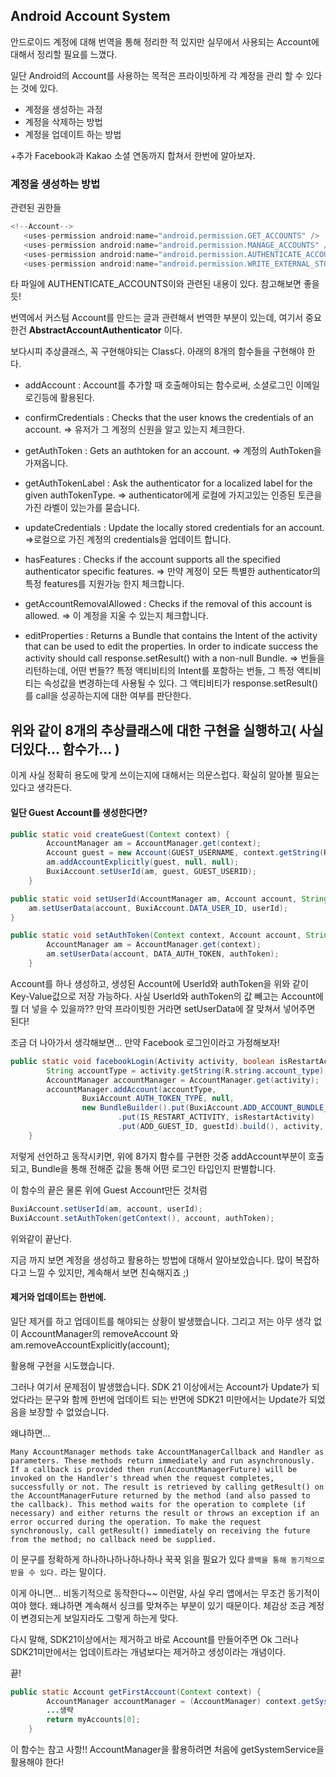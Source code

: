 ## Android Account System

안드로이드 계정에 대해 번역을 통해 정리한 적 있지만 실무에서 사용되는 Account에 대해서 정리할 필요를 느꼈다.

일단 Android의 Account를 사용하는 목적은 프라이빗하게 각 계정을 관리 할 수 있다는 것에 있다.

 - 계정을 생성하는 과정
 - 계정을 삭제하는 방법
 - 계정을 업데이트 하는 방법

 +추가 Facebook과 Kakao 소셜 연동까지 합쳐서 한번에 알아보자.


 ### 계정을 생성하는 방법

 관련된 권한들
 ```java
 <!--Account-->
    <uses-permission android:name="android.permission.GET_ACCOUNTS" />
    <uses-permission android:name="android.permission.MANAGE_ACCOUNTS" />
    <uses-permission android:name="android.permission.AUTHENTICATE_ACCOUNTS" />
    <uses-permission android:name="android.permission.WRITE_EXTERNAL_STORAGE" />
 ```

타 파일에 AUTHENTICATE_ACCOUNTS이와 관련된 내용이 있다.
참고해보면 좋을 듯!

번역에서 커스텀 Account를 만드는 글과 관련해서 번역한 부분이 있는데, 여기서 중요한건
**AbstractAccountAuthenticator** 이다.

보다시피 추상클래스, 꼭 구현해야되는 Class다.
아래의 8개의 함수들을 구현해야 한다.
 - addAccount : Account를 추가할 때 호출해야되는 함수로써, 소셜로그인 이메일로긴등에 활용된다.

 - confirmCredentials : Checks that the user knows the credentials of an account.
 => 유저가 그 계정의 신원을 알고 있는지 체크한다.

 - getAuthToken :  Gets an authtoken for an account.
 => 계정의 AuthToken을 가져옵니다.
 - getAuthTokenLabel : Ask the authenticator for a localized label for the given authTokenType.
 => authenticator에게 로컬에 가지고있는 인증된 토큰을 가진 라벨이 있는가를 묻습니다.
 - updateCredentials : Update the locally stored credentials for an account.
 =>로컬으로 가진 계정의 credentials을 업데이트 합니다.
 - hasFeatures : Checks if the account supports all the specified authenticator specific features.
 => 만약 계정이 모든 특별한 authenticator의 특정 features를 지원가능 한지 체크합니다.
 - getAccountRemovalAllowed : Checks if the removal of this account is allowed.
 => 이 계정을 지울 수 있는지 체크합니다.
 - editProperties :  Returns a Bundle that contains the Intent of the activity that can be used to edit the properties. In order to indicate success the activity should call response.setResult() with a non-null Bundle.
 => 번들을 리턴하는데, 어떤 번들?? 특정 액티비티의 Intent를 포함하는 번들, 그 특정 액티비티는  속성값을 변경하는데 사용될 수 있다. 그 액티비티가 response.setResult()를 call을 성공하는지에 대한 여부를 판단한다.

 위와 같이 8개의 추상클래스에 대한 구현을 실행하고( 사실 더있다... 함수가... )
-------

이게 사실 정확히 용도에 맞게 쓰이는지에 대해서는 의문스럽다. 확실히 알아볼 필요는 있다고 생각든다.

#### 일단 Guest Account를 생성한다면?

```java
public static void createGuest(Context context) {
        AccountManager am = AccountManager.get(context);
        Account guest = new Account(GUEST_USERNAME, context.getString(R.string.account_type));
        am.addAccountExplicitly(guest, null, null);
        BuxiAccount.setUserId(am, guest, GUEST_USERID);
    }

public static void setUserId(AccountManager am, Account account, String userId) {
    am.setUserData(account, BuxiAccount.DATA_USER_ID, userId);
}

public static void setAuthToken(Context context, Account account, String authToken) {
        AccountManager am = AccountManager.get(context);
        am.setUserData(account, DATA_AUTH_TOKEN, authToken);
    }
```

Account를 하나 생성하고, 생성된 Account에 UserId와 authToken을 위와 같이 Key-Value값으로 저장 가능하다. 사실 UserId와 authToken의 값 빼고는 Account에 뭘 더 넣을 수 있을까?? 만약 프라이빗한 거라면 setUserData에 잘 맞쳐서 넣어주면 된다!

조금 더 나아가서 생각해보면... 만약 Facebook 로그인이라고 가정해보자!

```java
public static void facebookLogin(Activity activity, boolean isRestartActivity, String guestId, AccountManagerCallback<Bundle> callback) {
        String accountType = activity.getString(R.string.account_type);
        AccountManager accountManager = AccountManager.get(activity);
        accountManager.addAccount(accountType,
                BuxiAccount.AUTH_TOKEN_TYPE, null,
                new BundleBuilder().put(BuxiAccount.ADD_ACCOUNT_BUNDLE_LOGIN_TYPE, LOGIN_FACEBOOK)
                        .put(IS_RESTART_ACTIVITY, isRestartActivity)
                        .put(ADD_GUEST_ID, guestId).build(), activity, callback, null);
    }
```
저렇게 선언하고 동작시키면, 위에 8가지 함수를 구현한 것중 addAccount부분이 호출되고, Bundle을 통해 전해준 값을 통해 어떤 로그인 타입인지 판별합니다.

이 함수의 끝은 물론 위에 Guest Account만든 것처럼
```java
BuxiAccount.setUserId(am, account, userId);
BuxiAccount.setAuthToken(getContext(), account, authToken);
```

위와같이 끝난다.

 지금 까지 보면 계정을 생성하고 활용하는 방법에 대해서 알아보았습니다.
 많이 복잡하다고 느낄 수 있지만, 계속해서 보면 친숙해지죠 ;)

#### 제거와 업데이트는 한번에.

일단 제거를 하고 업데이트를 해야되는 상황이 발생했습니다.
그리고 저는 아무 생각 없이 AccountManager의 removeAccount 와                                     am.removeAccountExplicitly(account);

활용해 구현을 시도했습니다.

그러나 여기서 문제점이 발생했습니다. SDK 21 이상에서는 Account가 Update가 되었다라는 문구와 함께 한번에 업데이트 되는 반면에 SDK21 미만에서는 Update가 되었음을 보장할 수 없었습니다.

왜냐하면...

```
Many AccountManager methods take AccountManagerCallback and Handler as parameters. These methods return immediately and run asynchronously. If a callback is provided then run(AccountManagerFuture) will be invoked on the Handler's thread when the request completes, successfully or not. The result is retrieved by calling getResult() on the AccountManagerFuture returned by the method (and also passed to the callback). This method waits for the operation to complete (if necessary) and either returns the result or throws an exception if an error occurred during the operation. To make the request synchronously, call getResult() immediately on receiving the future from the method; no callback need be supplied.
```
 이 문구를 정확하게 하나하나하나하나하나 꾹꾹 읽을 필요가 있다
`콜백을 통해 동기적으로 받을 수 있다.` 라는 말이다.

이게 아니면... 비동기적으로 동작한다~~ 이런말, 사실 우리 앱에서는 무조건 동기적이여야 했다. 왜냐하면 계속해서 싱크를 맞쳐주는 부분이 있기 때문이다. 체감상 조금 계정이 변경되는게 보일지라도 그렇게 하는게 맞다.

다시 말해, SDK21이상에서는 제거하고 바로 Account를 만들어주면 Ok
그러나 SDK21미만에서는 업데이트라는 개념보다는 제거하고 생성이라는 개념이다.

끝!

```java
public static Account getFirstAccount(Context context) {
        AccountManager accountManager = (AccountManager) context.getSystemService(Context.ACCOUNT_SERVICE);
        ...생략
        return myAccounts[0];
    }
```
이 함수는 참고 사항!! AccountManager을 활용하려면 처음에 getSystemService을 활용해야 한다!
